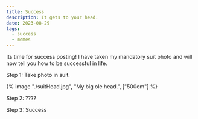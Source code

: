 ```yaml
---
title: Success
description: It gets to your head.
date: 2023-08-29
tags:
  - success
  - memes
---
```


Its time for success posting! I have taken my mandatory suit photo and will now tell you how to be successful in life.

Step 1: Take photo in suit.

{% image "./suitHead.jpg", "My big ole head.", ["500em"] %}

Step 2: ????

Step 3: Success

